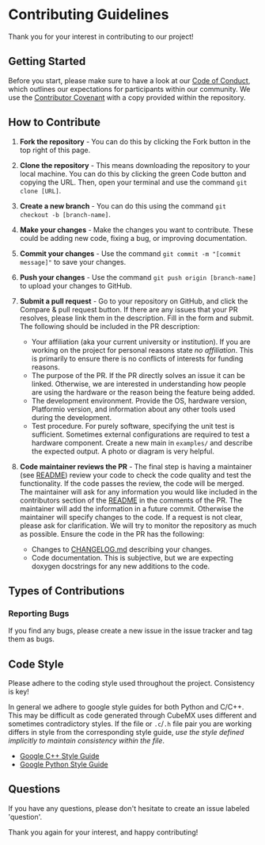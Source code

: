 # Contributing Guidelines

Thank you for your interest in contributing to our project!

## Getting Started

Before you start, please make sure to have a look at our [Code of
Conduct](./CODE_OF_CONDUCT.md), which outlines our expectations for participants
within our community. We use the
[Contributor Covenant](https://www.contributor-covenant.org) with a copy
provided within the repository.

## How to Contribute

1. **Fork the repository** - You can do this by clicking the Fork button in the
top right of this page.

2. **Clone the repository** - This means downloading the repository to your
local machine. You can do this by clicking the green Code button and copying the
URL. Then, open your terminal and use the command `git clone [URL]`.

3. **Create a new branch** - You can do this using the command `git checkout -b
[branch-name]`.

4. **Make your changes** - Make the changes you want to contribute. These could
be adding new code, fixing a bug, or improving documentation.

5. **Commit your changes** - Use the command `git commit -m "[commit message]"`
to save your changes.

6. **Push your changes** - Use the command `git push origin [branch-name]` to
upload your changes to GitHub.

7. **Submit a pull request** - Go to your repository on GitHub, and click the
Compare & pull request button. If there are any issues that your PR resolves,
please link them in the description. Fill in the form and submit. The following
should be included in the PR description:
   - Your affiliation (aka your current university or institution). If you are
     working on the project for personal reasons state *no affiliation*. This is
     primarily to ensure there is no conflicts of interests for funding reasons.
   - The purpose of the PR. If the PR directly solves an issue it can be linked.
     Otherwise, we are interested in understanding how people are using the hardware
     or the reason being the feature being added.
   - The development environment. Provide the OS, hardware version, Platformio
     version, and information about any other tools used during the development.
   - Test procedure. For purely software, specifying the unit test is sufficient.
     Sometimes external configurations are required to test a hardware component.
     Create a new main in `examples/` and describe the expected output. A photo or
     diagram is very helpful.

8. **Code maintainer reviews the PR** - The final step is having a maintainer (see [README](./README.md)) review your code to check the code quality and test the functionality. If the code passes the review, the code will be merged. The maintainer will ask for any information you would like included in the contributors section of the [README](./README.md) in the comments of the PR. The maintainer will add the information in a future commit. Otherwise the maintainer will specify changes to the code. If a request is not clear, please ask for clarification. We will try to monitor the repository as much as possible. Ensure the code in the PR has the following:
   - Changes to [CHANGELOG.md](./CHANGELOG.md) describing your changes.
   - Code documentation. This is subjective, but we are expecting doxygen docstrings for any new additions to the code.

## Types of Contributions

### Reporting Bugs

If you find any bugs, please create a new issue in the issue tracker and tag them as bugs.

### 

## Code Style

Please adhere to the coding style used throughout the project. Consistency is
key!

In general we adhere to google style guides for both Python and C/C++. This may be difficult as code generated through CubeMX uses different and sometimes contradictory styles. If the file or `.c`/`.h` file pair you are working differs in style from the corresponding style guide, *use the style defined implicitly to maintain consistency within the file*.

- [Google C++ Style Guide](https://google.github.io/styleguide/cppguide.html)
- [Google Python Style Guide](https://google.github.io/styleguide/pyguide.html)

## Questions

If you have any questions, please don't hesitate to create an issue labeled
'question'.

Thank you again for your interest, and happy contributing!